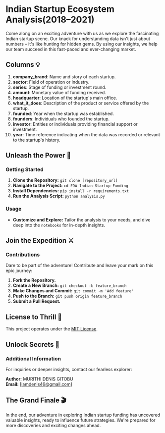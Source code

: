 # Indian Startup Ecosystem Analysis(2018–2021)

Come along on an exciting adventure with us as we explore the fascinating Indian startup scene. Our knack for understanding data isn't just about numbers – it's like hunting for hidden gems. By using our insights, we help our team succeed in this fast-paced and ever-changing market.
## Columns 💡

1. **company_brand**: Name and story of each startup.
2. **sector**: Field of operation or industry.
3. **series**: Stage of funding or investment round.
4. **amount**: Monetary value of funding received.
5. **headquarter**: Location of the startup's main office.
6. **what_it_does**: Description of the product or service offered by the startup.
7. **founded**: Year when the startup was established.
8. **founders**: Individuals who founded the startup.
9. **investor**: Entities or individuals providing financial support or investment.
10. **year**: Time reference indicating when the data was recorded or relevant to the startup's history.


## Unleash the Power 🚀

### Getting Started

1. **Clone the Repository:** `git clone [repository_url]`
2. **Navigate to the Project:** `cd EDA-Indian-Startup-Funding`
3. **Install Dependencies:** `pip install -r requirements.txt`
4. **Run the Analysis Script:** `python analysis.py`

### Usage

- **Customize and Explore:** Tailor the analysis to your needs, and dive deep into the `notebooks` for in-depth insights.

## Join the Expedition ⚔️

### Contributions

Dare to be part of the adventure! Contribute and leave your mark on this epic journey:

1. **Fork the Repository.**
2. **Create a New Branch:** `git checkout -b feature_branch`
3. **Make Changes and Commit:** `git commit -m 'Add feature'`
4. **Push to the Branch:** `git push origin feature_branch`
5. **Submit a Pull Request.**

## License to Thrill 🎉

This project operates under the [MIT License](LICENSE.md).

## Unlock Secrets 🧐

### Additional Information

For inquiries or deeper insights, contact our fearless explorer:

**Author:** MURITHI DENIS GITOBU  
**Email:** [iamdenis46@gmail.com]

## The Grand Finale 🎬

In the end, our adventure in exploring Indian startup funding has uncovered valuable insights, ready to influence future strategies. We're prepared for more discoveries and exciting changes ahead.
